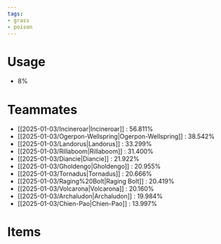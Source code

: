 ```yaml
---
tags:
- grass
- poison
---
```

# Usage
- 8%
# Teammates
- [[2025-01-03/Incineroar|Incineroar]] : 56.811%
- [[2025-01-03/Ogerpon-Wellspring|Ogerpon-Wellspring]] : 38.542%
- [[2025-01-03/Landorus|Landorus]] : 33.299%
- [[2025-01-03/Rillaboom|Rillaboom]] : 31.400%
- [[2025-01-03/Diancie|Diancie]] : 21.922%
- [[2025-01-03/Gholdengo|Gholdengo]] : 20.955%
- [[2025-01-03/Tornadus|Tornadus]] : 20.666%
- [[2025-01-03/Raging%20Bolt|Raging Bolt]] : 20.419%
- [[2025-01-03/Volcarona|Volcarona]] : 20.160%
- [[2025-01-03/Archaludon|Archaludon]] : 19.984%
- [[2025-01-03/Chien-Pao|Chien-Pao]] : 13.997%
# Items